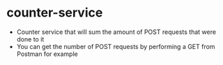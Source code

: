 # counter-service

- Counter service that will sum the amount of POST requests that were done to it
- You can get the number of POST requests by performing a GET from Postman for example